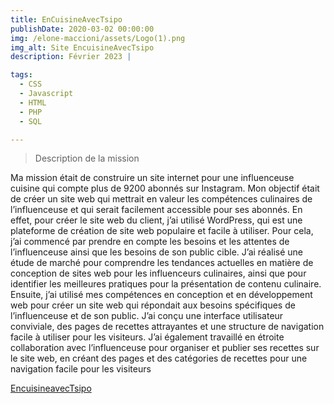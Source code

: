 ```yaml
---
title: EnCuisineAvecTsipo
publishDate: 2020-03-02 00:00:00
img: /elone-maccioni/assets/Logo(1).png
img_alt: Site EncuisineAvecTsipo
description: Février 2023 |

tags:
  - CSS
  - Javascript
  - HTML
  - PHP
  - SQL

---
```



> Description de la mission

Ma mission était de construire un site internet pour une influenceuse cuisine qui compte plus de 9200 abonnés sur Instagram. Mon objectif était de créer un site web qui mettrait en valeur les compétences culinaires de l’influenceuse et qui serait facilement accessible pour ses abonnés. En effet, pour créer le site web du client, j’ai utilisé WordPress, qui est une plateforme de création de site web populaire et facile à utiliser.
Pour cela, j’ai commencé par prendre en compte les besoins et les attentes de l’influenceuse ainsi que les besoins de son public cible. J’ai réalisé une étude de marché pour comprendre les tendances actuelles en matière de conception de sites web pour les influenceurs culinaires, ainsi que pour identifier les meilleures pratiques pour la présentation de contenu culinaire.
Ensuite, j’ai utilisé mes compétences en conception et en développement web pour créer un site web qui répondait aux besoins spécifiques de l’influenceuse et de son public. J’ai conçu une interface utilisateur conviviale, des pages de recettes attrayantes et une structure de navigation facile à utiliser pour les visiteurs.
J’ai également travaillé en étroite collaboration avec l’influenceuse pour organiser et publier ses recettes sur le site web, en créant des pages et des catégories de recettes pour une navigation facile pour les visiteurs

<a href="https://encuisineavectsipo.com/">EncuisineavecTsipo</a>
